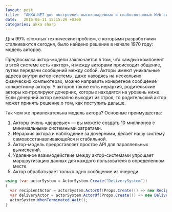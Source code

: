```yaml
---
layout: post
title:  "AKKA.NET для построения высоконадежных и слабосвязанных Web-систем"
date:   2016-06-11 15:15:29 +0300
categories: akka sharp
---
```

Для 99% сложных технических проблем, с которыми разработчики сталкиваются сегодня, было найдено решение в начале 1970 году: модель 
акторов.

Предпосылка актор-модели заключается в том, что каждый компонент в этой системе есть «актор», и между акторами происходит общение,
путем передачи сообщений между собой. Акторы имеют уникальные адреса внутри актор-системы, даже находясь на нескольких физических компьютерах, можно направить конкретное сообщение конкретному актору. У акторов также есть иерархия, родительские акторы контролируют дочерних, которые находятся на уровень ниже. Если дочерний актор внезапно выходит из строя, то родительский актор может принять решение о том, как поступить дальше.

Так чем же привлекательна модель актора? Основные преимущества:

1.	Акторы очень «дешевые» — вы можете создать 10 миллионов с минимальными системными затратами.
2.	Иерархия актора и наблюдение за дочерними, делает нашу систему самовосстанавливающейся и стабильной. 
3.	Актор-модель предоставляет простое API для параллельных вычислений.
4.	Удаленное взаимодействие между актор-системами упрощает маршрутизацию данных для каждого пользователя в определенном месте.
5.	Актор обрабатывает только одно сообщение из очереди.


```cs
using (var actorSystem = ActorSystem.Create("DeliverySystem"))
{
  var recipientActor = actorSystem.ActorOf(Props.Create(() => new RecipientActor()), "receiver");
  var deliveryActor = actorSystem.ActorOf(Props.Create(() => new DeliveryActor(recipientActor)), "delivery");
  actorSystem.WhenTerminated.Wait();
}
```
